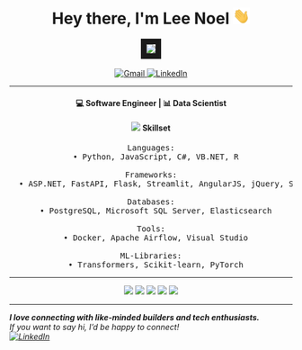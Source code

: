 <h1 align="center"> Hey there, I'm Lee Noel <img src="https://github.com/Khaliladib11/Khaliladib11/blob/main/wave.gif" width="30"> </h1>

<p align = "center">
<img src='https://github.com/LeeLee-00/LeeLee-00/blob/main/coding_night.gif' border='10'/>
</p>

<div align="center">

<a href="mailto:leejnoel@gmail.com" target="_blank">
  <img src="https://img.shields.io/badge/Gmail-red?style=for-the-badge&logo=gmail&logoColor=white" alt="Gmail"/>
</a>
<a href="https://www.linkedin.com/in/leejnoel/" target="_blank">
  <img src="https://img.shields.io/badge/LinkedIn-blue?style=for-the-badge&logo=linkedin&logoColor=white" alt="LinkedIn"/>
</a>

</div>

---

<div align="center">
  <h4>💻 Software Engineer | 📊 Data Scientist</h4>
  <h4><img src="https://media.giphy.com/media/giEkKR58desN2ehLLR/giphy.gif" width="90"> Skillset</h4>

<pre>
Languages:
  • Python, JavaScript, C#, VB.NET, R

Frameworks:
  • ASP.NET, FastAPI, Flask, Streamlit, AngularJS, jQuery, SQLAlchemy

Databases:
  • PostgreSQL, Microsoft SQL Server, Elasticsearch

Tools:
  • Docker, Apache Airflow, Visual Studio

ML-Libraries:
  • Transformers, Scikit-learn, PyTorch
</pre>
</div>

---

<div align="center">

<img src="http://github-profile-summary-cards.vercel.app/api/cards/profile-details?username=LeeLee-00&theme=tokyonight" />
<img src="http://github-profile-summary-cards.vercel.app/api/cards/repos-per-language?username=LeeLee-00&theme=tokyonight" />
<img src="http://github-profile-summary-cards.vercel.app/api/cards/most-commit-language?username=LeeLee-00&theme=tokyonight" />
<img src="http://github-profile-summary-cards.vercel.app/api/cards/stats?username=LeeLee-00&theme=tokyonight" />
<img src="http://github-profile-summary-cards.vercel.app/api/cards/productive-time?username=LeeLee-00&theme=radical&utcOffset=-4" />

</div>

---

<em><b>I love connecting with like-minded builders and tech enthusiasts.</b>  
If you want to say hi, I’d be happy to connect!  
<a href="https://www.linkedin.com/in/leejnoel/" target="_blank">
  <img src="https://img.shields.io/badge/LinkedIn-blue?style=flat-square&logo=linkedin&logoColor=white" alt="LinkedIn"/>
</a>
</em>
